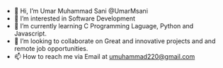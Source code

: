 - 👋 Hi, I’m Umar Muhammad Sani @UmarMsani
- 👀 I’m interested in Software Development
- 🌱 I’m currently learning C Programming Laguage, Python and Javascript.
- 💞️ I’m looking to collaborate on Great and innovative projects and and remote job opportunities.
- 📫 How to reach me via Email at umuhammad220@gmail.com

<!---
UmarMsani/UmarMsani is a ✨ special ✨ repository because its `README.md` (this file) appears on your GitHub profile.
You can click the Preview link to take a look at your changes.
--->
